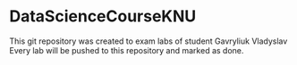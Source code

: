 # DataScienceCourseKNU
This git repository was created to exam labs of student Gavryliuk Vladyslav
Every lab will be pushed to this repository and marked as done.